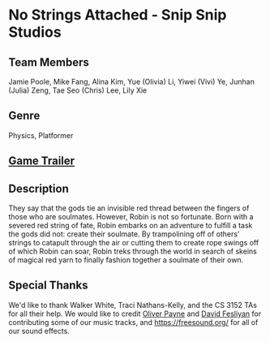 # No Strings Attached - Snip Snip Studios

## Team Members
Jamie Poole, Mike Fang, Alina Kim, Yue (Olivia) Li, Yiwei (Vivi) Ye, Junhan (Julia) Zeng, Tae Seo (Chris) Lee, Lily Xie

## Genre
Physics, Platformer

## [Game Trailer](https://www.youtube.com/watch?v=ND1HRDI6Apc)

## Description
They say that the gods tie an invisible red thread between the fingers of those who are soulmates. However, Robin is not so fortunate. Born with a severed red string of fate, Robin embarks on an adventure to fulfill a task the gods did not: create their soulmate. By trampolining off of others’ strings to catapult through the air or cutting them to create rope swings off of which Robin can soar, Robin treks through the world in search of skeins of magical red yarn to finally fashion together a soulmate of their own.

## Special Thanks
We'd like to thank Walker White, Traci Nathans-Kelly, and the CS 3152 TAs for all their help.
We would like to credit [Oliver Payne](https://soundcloud.com/oliverpaynebeep) and [David Fesliyan](https://www.fesliyanstudios.com) for contributing some of our music tracks, and https://freesound.org/ for all of our sound effects. 
